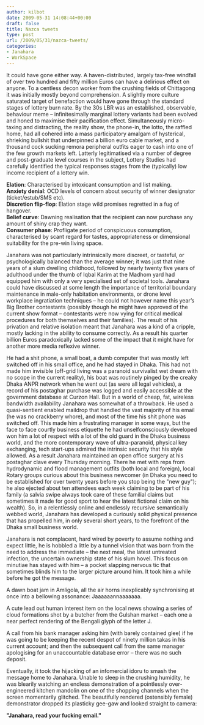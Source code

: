 ```yaml
---
author: kilbot
date: 2009-05-31 14:08:44+00:00
draft: false
title: Nazca tweets
type: post
url: /2009/05/31/nazca-tweets/
categories:
- Janahara
- WorkSpace
---
```

It could have gone either way. A haven-distributed, largely tax-free windfall of over two hundred and fifty million Euros can have a delirious effect on anyone. To a centless decon worker from the crushing fields of Chittagong it was initially mostly beyond comprehension. A slightly more culture saturated target of benefaction would have gone through the standard stages of lottery burn rate. By the 30s LBR was an established, observable, behaviour meme – infinitesimally marginal lottery variants had been evolved and honed to maximise their pacification effect. Simultaneously micro-taxing and distracting, the reality show, the phone-in, the lotto, the raffled home, had all cohered into a mass participatory amalgam of hysterical, shrieking bullshit that underpinned a billion euro cable market, and a thousand cock sucking remora peripheral outfits eager to cash into one of the few growth markets left. Latterly legitimatised via a number of degree and post-graduate level courses in the subject, Lottery Studies had carefully identified the typical responses stages from the (typically) low income recipient of a lottery win.

**Elation**: Characterised by intoxicant consumption and list making.\
**Anxiety denial**: OCD levels of concern about security of winner designator (ticket/estub/SMS etc).\
**Discretion flip-flop**: Elation stage wild promises regretted in a fug of hangover.\
**Belief curve**: Dawning realisation that the recipient can now purchase any amount of shiny crap they want.\
**Consumer phase**: Profligate period of conspicuous consumption, characterised by scant regard for tastes, appropriateness or dimensional suitability for the pre-win living space. 

Janahara was not particularly intrinsically more discreet, or tasteful, or psychologically balanced than the average winner; it was just that nine years of a slum dwelling childhood, followed by nearly twenty five years of adulthood under the thumb of Iqbal Karim at the Madhom yard had equipped him with only a very specialised set of societal tools. Janahara could have discussed at some length the importance of territorial boundary maintenance in male-only habitation environments, or drone level workplace ingratiation techniques – he could not however name this year’s Big Brother contestants (possibly though he might have approved of the current show format – contestants were now vying for critical medical procedures for both themselves and their families). The result of his privation and relative isolation meant that Janahara was a kind of a cripple, mostly lacking in the ability to consume correctly. As a result his quarter billion Euros paradoxically lacked some of the impact that it might have for another more media reflexive winner. 

He had a shit phone, a small boat, a dumb computer that was mostly left switched off in his small office, and he had stayed in Dhaka. This had not made him invisible (off-grid living was a paranoid survivalist wet dream with no scope in the current reality), his boat was routinely pinged by the creaky Dhaka ANPR network when he went out (as were all legal vehicles), a record of his postaghar purchase was logged and easily accessible at the government database at Curzon Hall. But in a world of cheap, fat, wireless bandwidth availability Janahara was somewhat of a throwback. He used a quasi-sentient enabled maildrop that handled the vast majority of his email (he was no crackberry whore), and most of the time his shit phone was switched off. This made him a frustrating manager in some ways, but the face to face courtly business etiquette he had unselfconsciously developed won him a lot of respect with a lot of the old guard in the Dhaka business world, and the more contemporary wave of ultra-paranoid, physical key exchanging, tech start-ups admired the intrinsic security that his style allowed. As a result Janahara maintained an open office surgery at his postaghar clave every Thursday morning. There he met with reps from hydrodynamic and flood management outfits (both local and foreign), local Rotary groups curious about this business newcomer (in Dhaka you need to be established for over twenty years before you stop being the "new guy"); he also ejected about ten attendees each week claiming to be part of his family (a salvia swipe always took care of these familial claims but sometimes it made for good sport to hear the latest fictional claim on his wealth). So, in a relentlessly online and endlessly recursive semantically webbed world, Janahara has developed a curiously solid physical presence that has propelled him, in only several short years, to the forefront of the Dhaka small business world.

Janahara is not complacent, hard wired by poverty to assume nothing and expect little, he is hobbled a little by a tunnel vision that was born from the need to address the immediate – the next meal, the latest untreated infection, the uncertain ownership state of his slum hovel. This focus on minutiae has stayed with him – a pocket slapping nervous tic that sometimes blinds him to the larger picture around him. It took him a while before he got the message.

A dawn boat jam in Amligola, all the air horns inexplicably synchronising at once into a bellowing assonance: Jaaaaaannaaaaaaa.

A cute lead out human interest item on the local news showing a series of cloud formations shot by a butcher from the Gulshan market – each one a near perfect rendering of the Bengali glyph of the letter J.

A call from his bank manager asking him (with barely contained glee) if he was going to be keeping the recent despot of ninety million takas in his current account; and then the subsequent call from the same manager apologising for an unaccountable database error – there was no such deposit.

Eventually, it took the hijacking of an infomercial idoru to smash the message home to Janahara. Unable to sleep in the crushing humidity, he was blearily watching an endless demonstration of a pointlessly over-engineered kitchen mandolin on one of the shopping channels when the screen momentarily glitched. The beautifully rendered (ostensibly female) demonstrator dropped its plasticky gee-gaw and looked straight to camera:

**"Janahara, read your fucking email."**
